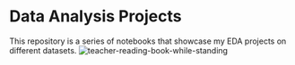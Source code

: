 # Data Analysis Projects
This repository is a series of notebooks that showcase my EDA projects on different datasets.
![teacher-reading-book-while-standing](https://user-images.githubusercontent.com/88107066/217977537-46afdf90-3684-47da-8d98-c8c5cbc31e39.png)
